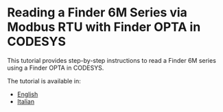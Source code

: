 # Reading a Finder 6M Series via Modbus RTU with Finder OPTA in CODESYS

This tutorial provides step-by-step instructions to read a Finder 6M series using a Finder OPTA in CODESYS.

The tutorial is available in:

- [English](./content.md)
- [Italian](./content-it.md)
